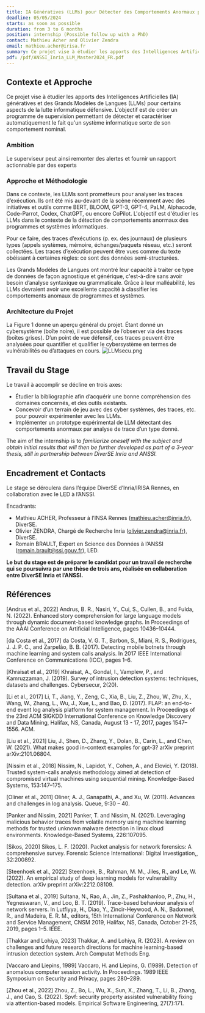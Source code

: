 ```yaml
---
title: IA Génératives (LLMs) pour Détecter des Comportements Anormaux par Analyse de Traces d'Exécution
deadline: 05/05/2024
starts: as soon as possible
duration: from 3 to 6 months
position: internship (Possible follow up with a PhD)
contact: Mathieu Acher and Olivier Zendra
email: mathieu.acher@irisa.fr
summary: Ce projet vise à étudier les apports des Intelligences Artificielles (IA) génératives et des Grands Modèles de Langues (LLMs) pour certains aspects de la lutte informatique défensive
pdf: /pdf/ANSSI_Inria_LLM_Master2024_FR.pdf
---
```


## Contexte et Approche

Ce projet vise à étudier les apports des Intelligences Artificielles (IA) génératives et des Grands Modèles de Langues (LLMs) pour certains aspects de la lutte informatique défensive. 
L'objectif est de créer un programme de supervision permettant de détecter et caractériser automatiquement le fait qu'un système informatique sorte de son comportement nominal.

### Ambition 

Le superviseur peut ainsi remonter des alertes et fournir un rapport actionnable par des experts

### Approche et Méthodologie

Dans ce contexte, les LLMs sont prometteurs pour analyser les traces d’exécution. Ils ont été mis au-devant de la scène récemment avec des initiatives et outils comme BERT, BLOOM, GPT-3, GPT-4, PaLM, Alphacode, Code-Parrot, Codex, ChatGPT, ou encore CoPilot. L'objectif est d'étudier les LLMs dans le contexte de la détection de comportements anormaux des programmes et systèmes informatiques.

Pour ce faire, des traces d’exécutions (p. ex. des journaux) de plusieurs types (appels systèmes, mémoire, échanges/paquets réseau, etc.) seront collectées. Les traces d’exécution peuvent être vues comme du texte obéissant à certaines règles: ce sont des données semi-structurées.

Les Grands Modèles de Langues ont montré leur capacité à traiter ce type de données de façon agnostique et générique, c'est-à-dire sans avoir besoin d’analyse syntaxique ou grammaticale. Grâce à leur malléabilité, les LLMs devraient avoir une excellente capacité à classifier les comportements anomaux de programmes et systèmes.

### Architecture du Projet

La Figure 1 donne un aperçu général du projet. Étant donné un cybersystème (boı̂te noire), il est possible de l’observer via des traces (boı̂tes grises). D’un point de vue défensif, ces traces peuvent être analysées pour quantifier et qualifier le cybersystème en termes de vulnérabilités ou d’attaques en cours.
![LLMsecu.png](/positions/LLMsecu.png)

## Travail du Stage

Le travail à accomplir se décline en trois axes:

 * Étudier la bibliographie afin d’acquérir une bonne compréhension des domaines concernés, et des outils existants.
 * Concevoir d’un terrain de jeu avec des cyber systèmes, des traces, etc. pour pouvoir expérimenter avec les LLMs.
 * Implémenter un prototype expérimental de LLM détectant des comportements anormaux par analyse de trace d’un type donné.

The aim of the internship is to *familiarize oneself with the subject and obtain initial results that will then be further developed as part of a 3-year thesis, still in partnership between DiverSE Inria and ANSSI.*

## Encadrement et Contacts

Le stage se déroulera dans l’équipe DiverSE d’Inria/IRISA Rennes, en collaboration avec le LED à l’ANSSI.

Encadrants:
 * Mathieu ACHER, Professeur à l’INSA Rennes (mathieu.acher@inria.fr), DiverSE.
 * Olivier ZENDRA, Chargé de Recherche Inria (olivier.zendra@inria.fr), DiverSE.
 * Romain BRAULT, Expert en Science des Données à l’ANSSI (romain.brault@ssi.gouv.fr), LED.

**Le but du stage est de préparer le candidat pour un travail de recherche qui se poursuivra par une thèse de trois ans, réalisée en collaboration entre DiverSE Inria et l’ANSSI.**



## Références
[Andrus et al., 2022] Andrus, B. R., Nasiri, Y., Cui, S., Cullen, B., and Fulda, N. (2022). Enhanced story comprehension for large language models through dynamic document-based knowledge graphs. In Proceedings of the AAAI Conference on Artificial Intelligence, pages 10436–10444.

[da Costa et al., 2017] da Costa, V. G. T., Barbon, S., Miani, R. S., Rodrigues, J. J. P. C., and Zarpelão, B. B. (2017). Detecting mobile botnets through machine learning and system calls analysis. In 2017 IEEE International Conference on Communications (ICC), pages 1–6.

[Khraisat et al., 2019] Khraisat, A., Gondal, I., Vamplew, P., and Kamruzzaman, J. (2019). Survey of intrusion detection systems: techniques, datasets and challenges. Cybersecur, 2(20).

[Li et al., 2017] Li, T., Jiang, Y., Zeng, C., Xia, B., Liu, Z., Zhou, W., Zhu, X., Wang, W., Zhang, L., Wu, J., Xue, L., and Bao, D. (2017). FLAP: an end-to-end event log analysis platform for system management. In Proceedings of the 23rd ACM SIGKDD International Conference on Knowledge Discovery and Data Mining, Halifax, NS, Canada, August 13 - 17, 2017, pages 1547–1556. ACM.

[Liu et al., 2021] Liu, J., Shen, D., Zhang, Y., Dolan, B., Carin, L., and Chen, W. (2021). What makes good in-context examples for gpt-3? arXiv preprint arXiv:2101.06804.

[Nissim et al., 2018] Nissim, N., Lapidot, Y., Cohen, A., and Elovici, Y. (2018). Trusted system-calls analysis methodology aimed at detection of compromised virtual machines using sequential mining. Knowledge-Based Systems, 153:147–175.

[Oliner et al., 2011] Oliner, A. J., Ganapathi, A., and Xu, W. (2011). Advances and challenges in log analysis. Queue, 9:30 – 40.

[Panker and Nissim, 2021] Panker, T. and Nissim, N. (2021). Leveraging malicious behavior traces from volatile memory using machine learning methods for trusted unknown malware detection in linux cloud environments. Knowledge-Based Systems, 226:107095.

[Sikos, 2020] Sikos, L. F. (2020). Packet analysis for network forensics: A comprehensive survey. Forensic Science International: Digital Investigation,, 32:200892.

[Steenhoek et al., 2022] Steenhoek, B., Rahman, M. M., Jiles, R., and Le, W. (2022). An empirical study of deep learning models for vulnerability detection. arXiv preprint arXiv:2212.08109.

[Sultana et al., 2019] Sultana, N., Rao, A., Jin, Z., Pashakhanloo, P., Zhu, H., Yegneswaran, V., and Loo, B. T. (2019). Trace-based behaviour analysis of network servers. In Lutfiyya, H., Diao, Y., Zincir-Heywood, A. N., Badonnel, R., and Madeira, E. R. M., editors, 15th International Conference on Network and Service Management, CNSM 2019, Halifax, NS, Canada, October 21-25, 2019, pages 1–5. IEEE.

[Thakkar and Lohiya, 2023] Thakkar, A. and Lohiya, R. (2023). A review on challenges and future research directions for machine learning-based intrusion detection system. Arch Computat Methods Eng.

[Vaccaro and Liepins, 1989] Vaccaro, H. and Liepins, G. (1989). Detection of anomalous computer session activity. In Proceedings. 1989 IEEE Symposium on Security and Privacy, pages 280–289.

[Zhou et al., 2022] Zhou, Z., Bo, L., Wu, X., Sun, X., Zhang, T., Li, B., Zhang, J., and Cao, S. (2022). Spvf: security property assisted vulnerability fixing via attention-based models. Empirical Software Engineering, 27(7):171.
